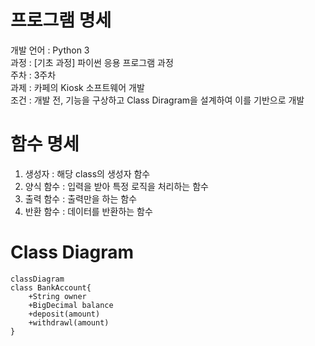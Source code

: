 # 프로그램 명세

개발 언어 : Python 3  
과정 : [기초 과정] 파이썬 응용 프로그램 과정  
주차 : 3주차  
과제 : 카페의 Kiosk 소프트웨어 개발  
조건 : 개발 전, 기능을 구상하고 Class Diragram을 설계하여 이를 기반으로 개발  

# 함수 명세

1. 생성자 : 해당 class의 생성자 함수
2. 양식 함수 : 입력을 받아 특정 로직을 처리하는 함수
3. 출력 함수 : 출력만을 하는 함수
4. 반환 함수 : 데이터를 반환하는 함수

# Class Diagram

```mermaid
classDiagram
class BankAccount{
    +String owner
    +BigDecimal balance
    +deposit(amount)
    +withdrawl(amount)
}
```
